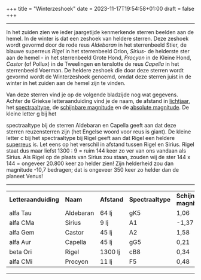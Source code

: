 +++
title = "Winterzeshoek"
date = 2023-11-17T19:54:58+01:00
draft = false
+++

---
In het zuiden zien we ieder jaargetijde kenmerkende sterren beelden aan
de hemel. In de winter is dat een zeshoek van heldere sterren. Deze
zeshoek wordt gevormd door de rode reus *Aldebaran* in het sterrenbeeld
Stier, de blauwe superreus *Rigel* in het sterrenbeeld Orion, *Sirius*-
de helderste ster aan de hemel - in het sterrenbeeld Grote Hond,
*Procyon* in de Kleine Hond, *Castor* (of Pollux) in de Tweelingen en
tenslotte de reus *Capella* in het sterrenbeeld Voerman. De heldere
zeshoek die door deze sterren wordt gevormd wordt de Winterzeshoek
genoemd, omdat deze sterren juist in de winter in het zuiden aan de
hemel zijn te vinden.

Van deze sterren vind je op de volgende bladzijde nog wat gegevens.
Achter de Griekse letteraanduiding vind je de naam, de afstand in
[lichtjaar](/encyclopedie/lichtjaar), het
[spectraaltype](/encyclopedie/spectraa), de [schijnbare magnitude](/encyclopedie/magnitude) en de [absolute magnitude](/encyclopedie/abslute). De kleine letter g bij het

spectraaltype bij de sterren Aldebaran en Capella geeft aan dat deze
sterren reuzensterren zijn (het Engelse woord voor reus is giant). De
kleine letter c bij het spectraaltype bij Rigel geeft aan dat Rigel een
heldere [superreus](/encyclopedie/reuzenst) is. Let eens op het verschil in
afstand tussen Rigel en Sirius. Rigel staat dus maar liefst 1300 : 9 =
ruim 144 keer zo ver van ons vandaan als Sirius. Als Rigel op de plaats
van Sirius zou staan, zouden wij de ster 144 x 144 = ongeveer 20.800
keer zo helder zien! Zijn helderheid zou dan magnitude -10,7 bedragen;
dat is ongeveer 350 keer zo helder dan de planeet Venus!

---
|   |   |   |   |   |   |
|---|---|---|---|---|---|
**Letteraanduiding** |**Naam** |**Afstand** |**Spectraaltype** |**Schijnbare magnitude** |**Absolute magnitude**
alfa Tau  |Aldebaran  |64 lj |gK5 |1,06  |-0,6  
alfa CMa  |Sirius |9 lj  |A1  |-1,37 |1,5  
alfa  Gem |Castor |45 lj |A2  |1,58  |2,3  
alfa Aur |Capella |45 lj   |gG5 |0,21 |-0,6
beta Ori |Rigel   |1300 lj |cB8 |0,34 |-8,2
alfa CMi |Procyon |11 lj   |F5  |0,48 |2,7

---
